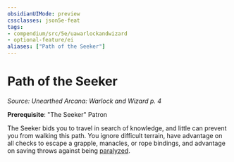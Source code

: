 ```yaml
---
obsidianUIMode: preview
cssclasses: json5e-feat
tags:
- compendium/src/5e/uawarlockandwizard
- optional-feature/ei
aliases: ["Path of the Seeker"]
---
```

# Path of the Seeker
*Source: Unearthed Arcana: Warlock and Wizard p. 4*  

**Prerequisite**: "The Seeker" Patron

The Seeker bids you to travel in search of knowledge, and little can prevent you from walking this path. You ignore difficult terrain, have advantage on all checks to escape a grapple, manacles, or rope bindings, and advantage on saving throws against being [paralyzed](/Systems/5e/rules/conditions.md#paralyzed).